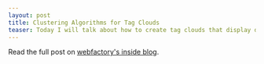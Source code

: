 ```yaml
---
layout: post
title: Clustering Algorithms for Tag Clouds
teaser: Today I will talk about how to create tag clouds that display different levels of importance. At this I try to outline different approaches on how to cluster the tags by their importance significantly. I like to come up with a definition of what I am talking about first.
---
```

Read the full post on [webfactory's inside blog](http://inside.webfactory.de/en/blog/tag-cloud-approaches.html).
